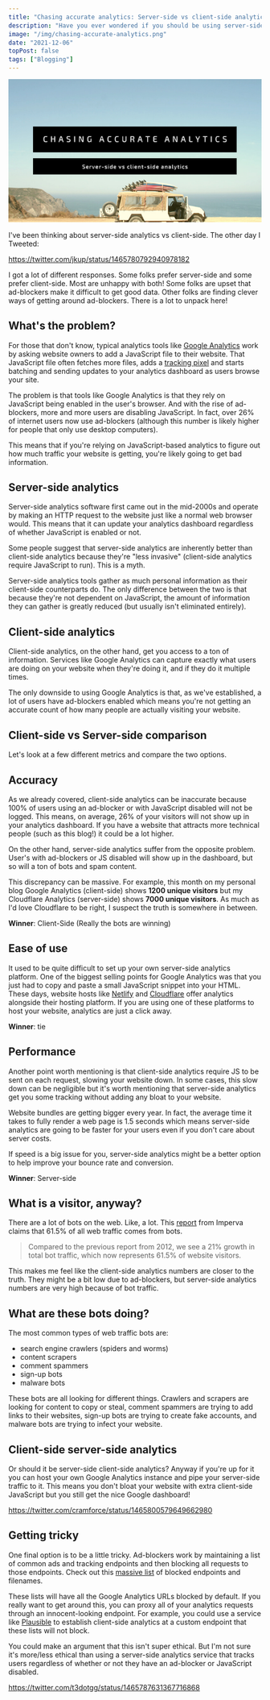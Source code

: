 ```yaml
---
title: "Chasing accurate analytics: Server-side vs client-side analytics"
description: "Have you ever wondered if you should be using server-side or client-side analytics? Let's compare them across accuraccy, performance and ease."
image: "/img/chasing-accurate-analytics.png"
date: "2021-12-06"
topPost: false
tags: ["Blogging"]
---
```


![Blog post banner](/img/chasing-accurate-analytics.png)

I've been thinking about server-side analytics vs client-side. The other day I Tweeted:

https://twitter.com/jkup/status/1465780792940978182

I got a lot of different responses. Some folks prefer server-side and some prefer client-side. Most are unhappy with both! Some folks are upset that ad-blockers make it difficult to get good data. Other folks are finding clever ways of getting around ad-blockers. There is a lot to unpack here!

## What's the problem?

For those that don't know, typical analytics tools like [Google Analytics](https://analytics.google.com/analytics/web/) work by asking website owners to add a JavaScript file to their website. That JavaScript file often fetches more files, adds a [tracking pixel](https://www.digitalmarketer.com/blog/what-is-tracking-pixel/) and starts batching and sending updates to your analytics dashboard as users browse your site.

The problem is that tools like Google Analytics is that they rely on JavaScript being enabled in the user's browser. And with the rise of ad-blockers, more and more users are disabling JavaScript. In fact, over 26% of internet users now use ad-blockers (although this number is likely higher for people that only use desktop computers).

This means that if you're relying on JavaScript-based analytics to figure out how much traffic your website is getting, you're likely going to get bad information.

## Server-side analytics

Server-side analytics software first came out in the mid-2000s and operate by making an HTTP request to the website just like a normal web browser would. This means that it can update your analytics dashboard regardless of whether JavaScript is enabled or not.

Some people suggest that server-side analytics are inherently better than client-side analytics because they're "less invasive" (client-side analytics require JavaScript to run). This is a myth.

Server-side analytics tools gather as much personal information as their client-side counterparts do. The only difference between the two is that because they're not dependent on JavaScript, the amount of information they can gather is greatly reduced (but usually isn't eliminated entirely).

## Client-side analytics

Client-side analytics, on the other hand, get you access to a ton of information. Services like Google Analytics can capture exactly what users are doing on your website when they're doing it, and if they do it multiple times.

The only downside to using Google Analytics is that, as we've established, a lot of users have ad-blockers enabled which means you're not getting an accurate count of how many people are actually visiting your website.

## Client-side vs Server-side comparison

Let's look at a few different metrics and compare the two options.

## Accuracy

As we already covered, client-side analytics can be inaccurate because 100% of users using an ad-blocker or with JavaScript disabled will not be logged. This means, on average, 26% of your visitors will not show up in your analytics dashboard. If you have a website that attracts more technical people (such as this blog!) it could be a lot higher.

On the other hand, server-side analytics suffer from the opposite problem. User's with ad-blockers or JS disabled will show up in the dashboard, but so will a ton of bots and spam content.

This discrepancy can be massive. For example, this month on my personal blog Google Analytics (client-side) shows **1200 unique visitors** but my Cloudflare Analytics (server-side) shows **7000 unique visitors**. As much as I'd love Cloudflare to be right, I suspect the truth is somewhere in between.

**Winner**: Client-Side (Really the bots are winning)

## Ease of use

It used to be quite difficult to set up your own server-side analytics platform. One of the biggest selling points for Google Analytics was that you just had to copy and paste a small JavaScript snippet into your HTML. These days, website hosts like [Netlify](https://www.netlify.com/products/analytics/) and [Cloudflare](https://www.cloudflare.com/analytics/) offer analytics alongside their hosting platform. If you are using one of these platforms to host your website, analytics are just a click away.

**Winner**: tie

## Performance

Another point worth mentioning is that client-side analytics require JS to be sent on each request, slowing your website down. In some cases, this slow down can be negligible but it's worth mentioning that server-side analytics get you some tracking without adding any bloat to your website.

Website bundles are getting bigger every year. In fact, the average time it takes to fully render a web page is 1.5 seconds which means server-side analytics are going to be faster for your users even if you don't care about server costs.

If speed is a big issue for you, server-side analytics might be a better option to help improve your bounce rate and conversion.

**Winner**: Server-side

## What is a visitor, anyway?

There are a lot of bots on the web. Like, a lot. This [report](https://www.imperva.com/blog/bot-traffic-report-2013/?utm_campaign=Incapsula-moved) from Imperva claims that 61.5% of all web traffic comes from bots.

> Compared to the previous report from 2012, we see a 21% growth in total bot traffic, which now represents 61.5% of website visitors.

This makes me feel like the client-side analytics numbers are closer to the truth. They might be a bit low due to ad-blockers, but server-side analytics numbers are very high because of bot traffic.

## What are these bots doing?

The most common types of web traffic bots are:

- search engine crawlers (spiders and worms)
- content scrapers
- comment spammers
- sign-up bots
- malware bots

These bots are all looking for different things. Crawlers and scrapers are looking for content to copy or steal, comment spammers are trying to add links to their websites, sign-up bots are trying to create fake accounts, and malware bots are trying to infect your website.

## Client-side server-side analytics

Or should it be server-side client-side analytics? Anyway if you're up for it you can host your own Google Analytics instance and pipe your server-side traffic to it. This means you don't bloat your website with extra client-side JavaScript but you still get the nice Google dashboard!

https://twitter.com/cramforce/status/1465800579649662980

## Getting tricky

One final option is to be a little tricky. Ad-blockers work by maintaining a list of common ads and tracking endpoints and then blocking all requests to those endpoints. Check out this [massive list](https://easylist.to/easylist/easylist.txt) of blocked endpoints and filenames.

These lists will have all the Google Analytics URLs blocked by default. If you really want to get around this, you can proxy all of your analytics requests through an innocent-looking endpoint. For example, you could use a service like [Plausible](https://plausible.io/) to establish client-side analytics at a custom endpoint that these lists will not block.

You could make an argument that this isn't super ethical. But I'm not sure it's more/less ethical than using a server-side analytics service that tracks users regardless of whether or not they have an ad-blocker or JavaScript disabled.

https://twitter.com/t3dotgg/status/1465787631367716868
